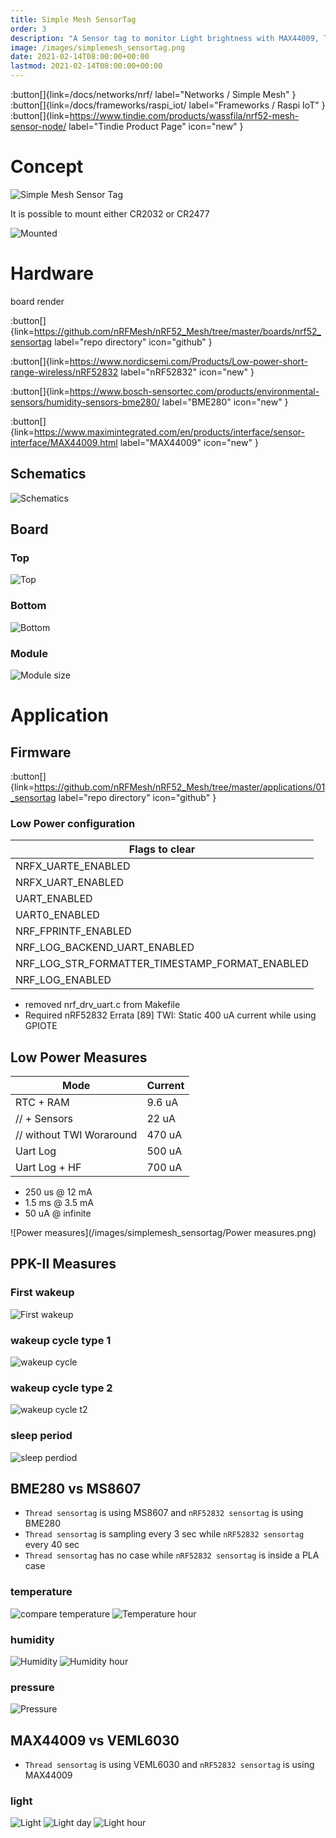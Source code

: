 ```yaml
---
title: Simple Mesh SensorTag
order: 3
description: "A Sensor tag to monitor Light brightness with MAX44009, Temperature, Humidity and Pressure with BME280. The SoC is an nRF52832 that communicates through a Simple Mesh Framework"
image: /images/simplemesh_sensortag.png
date: 2021-02-14T08:00:00+00:00
lastmod: 2021-02-14T08:00:00+00:00
---
```


:button[]{link=/docs/networks/nrf/ label="Networks / Simple Mesh" }
:button[]{link=/docs/frameworks/raspi_iot/ label="Frameworks / Raspi IoT" }
:button[]{link=https://www.tindie.com/products/wassfila/nrf52-mesh-sensor-node/ label="Tindie Product Page" icon="new" }

# Concept

![Simple Mesh Sensor Tag](/images/simplemesh_sensortag.png)

It is possible to mount either CR2032 or CR2477

![Mounted](/images/mounted.png)

# Hardware
board render

:button[]{link=https://github.com/nRFMesh/nRF52_Mesh/tree/master/boards/nrf52_sensortag label="repo directory" icon="github" }

:button[]{link=https://www.nordicsemi.com/Products/Low-power-short-range-wireless/nRF52832 label="nRF52832" icon="new" }

:button[]{link=https://www.bosch-sensortec.com/products/environmental-sensors/humidity-sensors-bme280/ label="BME280" icon="new" }

:button[]{link=https://www.maximintegrated.com/en/products/interface/sensor-interface/MAX44009.html label="MAX44009" icon="new" }

## Schematics
![Schematics](/images/simplemesh_sensortag/schematics.svg)

## Board
### Top

![Top](/images/simplemesh_sensortag/top.svg)
### Bottom
![Bottom](/images/simplemesh_sensortag/bottom.svg)
### Module
![Module size](/images/module_size.png)

# Application
## Firmware

:button[]{link=https://github.com/nRFMesh/nRF52_Mesh/tree/master/applications/01_sensortag label="repo directory" icon="github" }

### Low Power configuration
|Flags to clear|
--- |
| NRFX_UARTE_ENABLED |
| NRFX_UART_ENABLED | 
| UART_ENABLED | 
| UART0_ENABLED |
| NRF_FPRINTF_ENABLED |
| NRF_LOG_BACKEND_UART_ENABLED |
| NRF_LOG_STR_FORMATTER_TIMESTAMP_FORMAT_ENABLED |
| NRF_LOG_ENABLED |
* removed nrf_drv_uart.c from Makefile
* Required nRF52832 Errata [89] TWI: Static 400 uA current while using GPIOTE

## Low Power Measures
| Mode | Current |
--- | --- |
| RTC + RAM | 9.6 uA |
| // + Sensors | 22 uA |
| // without TWI Woraround | 470 uA |
| Uart Log | 500 uA |
| Uart Log + HF | 700 uA |

* 250 us @ 12 mA
* 1.5 ms @ 3.5 mA
* 50 uA @ infinite

![Power measures](/images/simplemesh_sensortag/Power measures.png)

## PPK-II Measures
### First wakeup
![First wakeup](/images/simplemesh_sensortag/first%20wakeup.png)

### wakeup cycle type 1
![wakeup cycle](/images/simplemesh_sensortag/wakeup%20cycle.png)

### wakeup cycle type 2
![wakeup cycle t2](/images/simplemesh_sensortag/wakeup_cycle_t2.png)

### sleep period
![sleep perdiod](/images/simplemesh_sensortag/sleep_period.png)


## BME280 vs MS8607
* `Thread sensortag` is using MS8607 and `nRF52832 sensortag` is using BME280
* `Thread sensortag` is sampling every 3 sec while `nRF52832 sensortag` every 40 sec
* `Thread sensortag` has no case while `nRF52832 sensortag` is inside a PLA case
### temperature
![compare temperature](/images/nrf52832_sensortag/compare_temperature.png)
![Temperature hour](/images/nrf52832_sensortag/temperature_hour.png)
### humidity
![Humidity](/images/nrf52832_sensortag/humidity.png)
![Humidity hour](/images/nrf52832_sensortag/humidity_hour.png)
### pressure
![Pressure](/images/nrf52832_sensortag/pressure.png)

## MAX44009 vs VEML6030
* `Thread sensortag` is using VEML6030 and `nRF52832 sensortag` is using MAX44009
### light
![Light](/images/nrf52832_sensortag/light.png)
![Light day](/images/nrf52832_sensortag/light_day.png)
![Light hour](/images/nrf52832_sensortag/light_hour.png)
